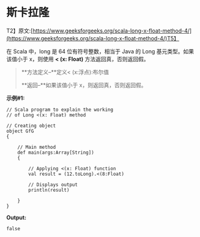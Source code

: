 # 斯卡拉隆

T2】原文:[https://www.geeksforgeeks.org/scala-long-x-float-method-4/](https://www.geeksforgeeks.org/scala-long-x-float-method-4/)T5】

在 Scala 中，long 是 64 位有符号整数，相当于 Java 的 Long 基元类型。如果该值小于 x，则使用 **< (x: Float)** 方法返回真，否则返回假。

> **方法定义–**定义< (x:浮点):布尔值
> 
> **返回–**如果该值小于 x，则返回真，否则返回假。

**示例#1:**

```
// Scala program to explain the working 
// of Long <(x: Float) method

// Creating object
object GfG
{ 

    // Main method
    def main(args:Array[String])
    {

        // Applying <(x: Float) function
        val result = (12.toLong).<(8:Float)

        // Displays output
        println(result)

    }
} 
```

**Output:**

```
false

```